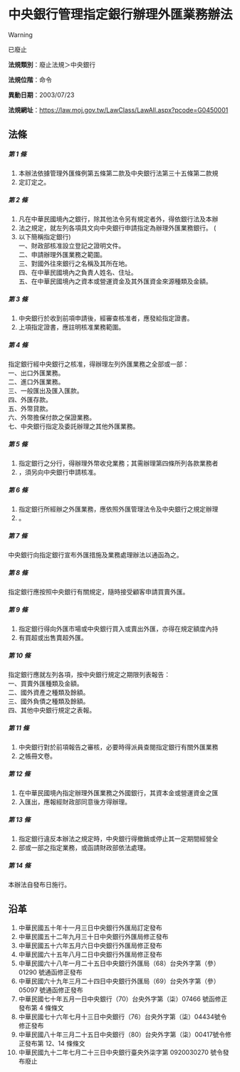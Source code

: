 # 中央銀行管理指定銀行辦理外匯業務辦法


> [!WARNING]
> 已廢止


**法規類別**：廢止法規＞中央銀行

**法規位階**：命令

**異動日期**：2003/07/23  

**法規網址**：https://law.moj.gov.tw/LawClass/LawAll.aspx?pcode=G0450001



## 法條
##### 第 1 條
1. 本辦法依據管理外匯條例第五條第二款及中央銀行法第三十五條第二款規
1. 定訂定之。

##### 第 2 條
1. 凡在中華民國境內之銀行，除其他法令另有規定者外，得依銀行法及本辦
1. 法之規定，就左列各項具文向中央銀行申請指定為辦理外匯業務銀行。 (
1. 以下簡稱指定銀行)  
一、財政部核准設立登記之證明文件。  
二、申請辦理外匯業務之範圍。  
三、對國外往來銀行之名稱及其所在地。  
四、在中華民國境內之負責人姓名、住址。  
五、在中華民國境內之資本或營運資金及其外匯資金來源種類及金額。

##### 第 3 條
1. 中央銀行於收到前項申請後，經審查核准者，應發給指定證書。
1. 上項指定證書，應註明核准業務範圍。

##### 第 4 條
指定銀行經中央銀行之核准，得辦理左列外匯業務之全部或一部：  
一、出口外匯業務。  
二、進口外匯業務。  
三、一般匯出及匯入匯款。  
四、外匯存款。  
五、外幣貸款。  
六、外幣擔保付款之保證業務。  
七、中央銀行指定及委託辦理之其他外匯業務。

##### 第 5 條
1. 指定銀行之分行，得辦理外幣收兌業務；其需辦理第四條所列各款業務者
1. ，須另向中央銀行申請核准。

##### 第 6 條
1. 指定銀行所經辦之外匯業務，應依照外匯管理法令及中央銀行之規定辦理
1. 。

##### 第 7 條
中央銀行向指定銀行宣布外匯措施及業務處理辦法以通函為之。

##### 第 8 條
指定銀行應按照中央銀行有關規定，隨時接受顧客申請買賣外匯。

##### 第 9 條
1. 指定銀行得向外匯市場或中央銀行買入或賣出外匯，亦得在規定額度內持
1. 有買超或出售賣超外匯。

##### 第 10 條
指定銀行應就左列各項，按中央銀行規定之期限列表報告：  
一、買賣外匯種類及金額。  
二、國外資產之種類及餘額。  
三、國外負債之種類及餘額。  
四、其他中央銀行規定之表報。

##### 第 11 條
1. 中央銀行對於前項報告之審核，必要時得派員查閱指定銀行有關外匯業務
1. 之帳冊文卷。

##### 第 12 條
1. 在中華民國境內指定辦理外匯業務之外國銀行，其資本金或營運資金之匯
1. 入匯出，應報經財政部同意後方得辦理。

##### 第 13 條
1. 指定銀行違反本辦法之規定時，中央銀行得撤銷或停止其一定期間經營全
1. 部或一部之指定業務，或函請財政部依法處理。

##### 第 14 條
本辦法自發布日施行。

## 沿革
1. 中華民國五十年十一月三日中央銀行外匯局訂定發布
1. 中華民國五十二年九月三十日中央銀行外匯局修正發布
1. 中華民國五十六年五月六日中央銀行外匯局修正發布
1. 中華民國六十五年八月二日中央銀行外匯局修正發布
1. 中華民國六十八年一月二十五日中央銀行外匯局（68）台央外字第（參）01290 號通函修正發布
1. 中華民國六十九年三月二十四日中央銀行外匯局（69）台央外字第（參）05097 號通函修正發布
1. 中華民國七十年五月一日中央銀行（70）台央外字第（柒）07466 號函修正發布第 4  條條文
1. 中華民國七十六年七月十三日中央銀行（76）台央外字第（柒）04434號令修正發布
1. 中華民國八十年三月二十五日中央銀行（80）台央外字第（柒）00417號令修正發布第 12、14 條條文
1.  中華民國九十二年七月二十三日中央銀行臺央外柒字第 0920030270  號令發布廢止
